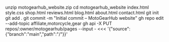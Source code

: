 unzip motogearhub_website.zip
cd motogearhub_website
index.html  style.css  shop.html  reviews.html  blog.html  about.html  contact.html
git init
git add .
git commit -m "Initial commit – MotoGearHub website"
gh repo edit --add-topic affiliate,motorcycle,gear
gh api -X PUT repos/:owner/motogearhub/pages --input - <<< '{"source":{"branch":"main","path":"/"}}'
